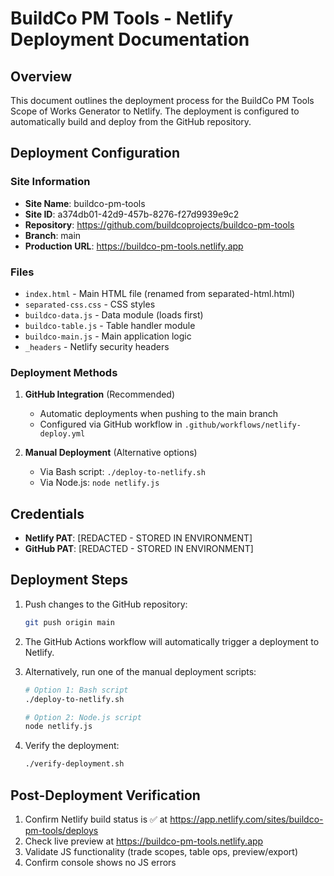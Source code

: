 # BuildCo PM Tools - Netlify Deployment Documentation

## Overview
This document outlines the deployment process for the BuildCo PM Tools Scope of Works Generator to Netlify. The deployment is configured to automatically build and deploy from the GitHub repository.

## Deployment Configuration

### Site Information
- **Site Name**: buildco-pm-tools
- **Site ID**: a374db01-42d9-457b-8276-f27d9939e9c2
- **Repository**: https://github.com/buildcoprojects/buildco-pm-tools
- **Branch**: main
- **Production URL**: https://buildco-pm-tools.netlify.app

### Files
- `index.html` - Main HTML file (renamed from separated-html.html)
- `separated-css.css` - CSS styles
- `buildco-data.js` - Data module (loads first)
- `buildco-table.js` - Table handler module
- `buildco-main.js` - Main application logic
- `_headers` - Netlify security headers

### Deployment Methods
1. **GitHub Integration** (Recommended)
   - Automatic deployments when pushing to the main branch
   - Configured via GitHub workflow in `.github/workflows/netlify-deploy.yml`

2. **Manual Deployment** (Alternative options)
   - Via Bash script: `./deploy-to-netlify.sh`
   - Via Node.js: `node netlify.js`

## Credentials
- **Netlify PAT**: [REDACTED - STORED IN ENVIRONMENT]
- **GitHub PAT**: [REDACTED - STORED IN ENVIRONMENT]

## Deployment Steps

1. Push changes to the GitHub repository:
   ```bash
   git push origin main
   ```

2. The GitHub Actions workflow will automatically trigger a deployment to Netlify.

3. Alternatively, run one of the manual deployment scripts:
   ```bash
   # Option 1: Bash script
   ./deploy-to-netlify.sh
   
   # Option 2: Node.js script
   node netlify.js
   ```

4. Verify the deployment:
   ```bash
   ./verify-deployment.sh
   ```

## Post-Deployment Verification
1. Confirm Netlify build status is ✅ at https://app.netlify.com/sites/buildco-pm-tools/deploys
2. Check live preview at https://buildco-pm-tools.netlify.app
3. Validate JS functionality (trade scopes, table ops, preview/export)
4. Confirm console shows no JS errors